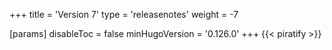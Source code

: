 +++
title = 'Version 7'
type = 'releasenotes'
weight = -7

[params]
  disableToc = false
  minHugoVersion = '0.126.0'
+++
{{< piratify >}}
